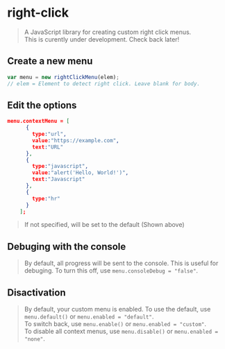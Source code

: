 # right-click
>A JavaScript library for creating custom right click menus.  
>This is curently under development. Check back later!
## Create a new menu
```js
var menu = new rightClickMenu(elem);
// elem = Element to detect right click. Leave blank for body.
```
## Edit the options
```json
menu.contextMenu = [
      {
        type:"url",
        value:"https://example.com",
        text:"URL"
      },
      {
        type:"javascript",
        value:"alert('Hello, World!')",
        text:"Javascript"
      },
      {
        type:"hr"
      }
    ];
```
>If not specified, will be set to the default (Shown above)   
## Debuging with the console
>By default, all progress will be sent to the console. This is useful for debuging. To turn this off, use `menu.consoleDebug = "false"`.   
## Disactivation
>By default, your custom menu is enabled. To use the default, use `menu.default()` or `menu.enabled = "default"`.  
>To switch back, use `menu.enable()` or `menu.enabled = "custom"`.  
>To disable all context menus, use `menu.disable()` or `menu.enabled = "none"`.

